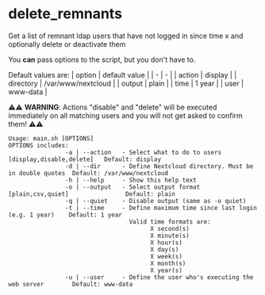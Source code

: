 # delete_remnants
Get a list of remnant ldap users that have not logged in since time x and optionally delete or deactivate them

You **can** pass options to the script, but you don't have to.

Default values are:
| option | default value |
| - | - |
| action | display |
| directory | /var/www/nextcloud |
| output | plain |
| time | 1 year |
| user | www-data |

:warning::warning: **WARNING**: Actions "disable" and "delete" will be executed immediately on all matching users and you will not get asked to confirm them! :warning::warning:

```
Usage: main.sh [OPTIONS]
OPTIONS includes:
                -a | --action   - Select what to do to users [display,disable,delete]   Default: display
                -d | --dir      - Define Nextcloud directory. Must be in double quotes  Default: /var/www/nextcloud
                -h | --help     - Show this help text
                -o | --output   - Select output format [plain,csv,quiet]                Default: plain
                -q | --quiet    - Disable output (same as -o quiet)
                -t | --time     - Define maximum time since last login (e.g. 1 year)    Default: 1 year
                                  Valid time formats are: 
                                        X second(s)
                                        X minute(s)
                                        X hour(s)
                                        X day(s)
                                        X week(s)
                                        X month(s)
                                        X year(s)
                -u | --user     - Define the user who's executing the web server        Default: www-data
```
